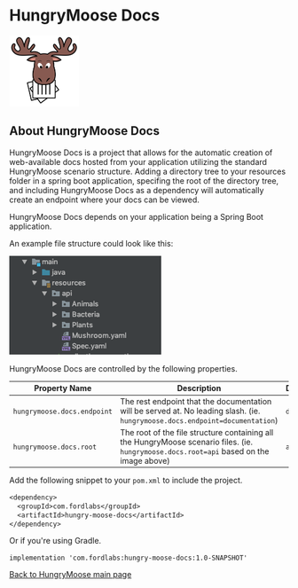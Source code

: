 # HungryMoose Docs

<img src="moose-01.png" alt="HungryMoose moose image" width="25%" height="25%">

## About HungryMoose Docs

HungryMoose Docs is a project that allows for the automatic creation of web-available docs hosted from your application
utilizing the standard HungryMoose scenario structure. Adding a directory tree to your resources folder in a spring boot 
application, specifing the root of the directory tree, and including HungryMoose Docs as a dependency will automatically 
create an endpoint  where your docs can be viewed.

HungryMoose Docs depends on your application being a Spring Boot application.

An example file structure could look like this:

![An example of the possible directory layout. Java's main directory contains a resources directory containing a directory called api that has all of the HungryMoose yaml files](example-directory-structure.png)

HungryMoose Docs are controlled by the following properties.

| Property Name | Description | Default |
| ----------- | ----------- | --------- |
| `hungrymoose.docs.endpoint` | The rest endpoint that the documentation will be served at. No leading slash. (ie. `hungrymoose.docs.endpoint=documentation`)| `docs` |
| `hungrymoose.docs.root` | The root of the file structure containing all the HungryMoose scenario files. (ie. `hungrymoose.docs.root=api` based on the image above) | `api/` |

Add the following snippet to your `pom.xml` to include the project.

```Maven POM
<dependency>
  <groupId>com.fordlabs</groupId>
  <artifactId>hungry-moose-docs</artifactId>
</dependency>
```

Or if you're using Gradle.

```Gradle
implementation 'com.fordlabs:hungry-moose-docs:1.0-SNAPSHOT'
```

[Back to HungryMoose main page](https://github.com/FordLabs/HungryMoose)
